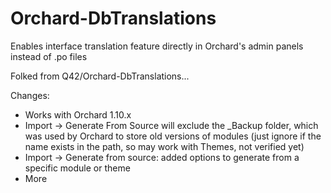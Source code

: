 Orchard-DbTranslations
======================

Enables interface translation feature directly in Orchard's admin panels instead of .po files

Folked from Q42/Orchard-DbTranslations...

Changes:
+ Works with Orchard 1.10.x
+ Import -> Generate From Source will exclude the _Backup folder, which was used by Orchard to store old versions of modules (just ignore if the name exists in the path, so may work with Themes, not verified yet)
+ Import -> Generate from source: added options to generate from a specific module or theme
+ More
